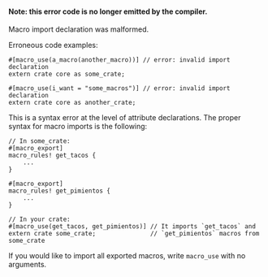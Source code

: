 #### Note: this error code is no longer emitted by the compiler.

Macro import declaration was malformed.

Erroneous code examples:

```compile_fail
#[macro_use(a_macro(another_macro))] // error: invalid import declaration
extern crate core as some_crate;

#[macro_use(i_want = "some_macros")] // error: invalid import declaration
extern crate core as another_crate;
```

This is a syntax error at the level of attribute declarations. The proper
syntax for macro imports is the following:

```ignore (cannot-doctest-multicrate-project)
// In some_crate:
#[macro_export]
macro_rules! get_tacos {
    ...
}

#[macro_export]
macro_rules! get_pimientos {
    ...
}

// In your crate:
#[macro_use(get_tacos, get_pimientos)] // It imports `get_tacos` and
extern crate some_crate;               // `get_pimientos` macros from some_crate
```

If you would like to import all exported macros, write `macro_use` with no
arguments.
